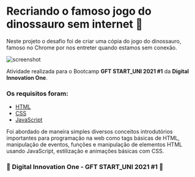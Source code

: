 # Recriando o famoso jogo do dinossauro sem internet 🦖

Neste projeto o desafio foi de criar uma cópia do jogo do dinossauro, famoso no Chrome por nos entreter quando estamos sem conexão. 

![screenshot](https://github.com/JM-2/DinoGame-DIO/blob/master/img/example2.png?raw=true "screenshot")

Atividade realizada para o Bootcamp **GFT START_UNI 2021 #1** da **Digital Innovation One**.

### Os requisitos foram:

* [HTML](https://www.w3schools.com/html/)
* [CSS](https://developer.mozilla.org/pt-BR/docs/Web/CSS)
* [JavaScript](https://developer.mozilla.org/pt-BR/docs/Web/JavaScript)

Foi  abordado de maneira simples diversos conceitos introdutórios importantes para programação na web como tags básicas de HTML, manipulação de eventos, funções e manipulação de elementos HTML usando JavaScript, estilização e animações básicas com CSS.



### 🚀 Digital Innovation One - GFT START_UNI 2021 #1 🚀

